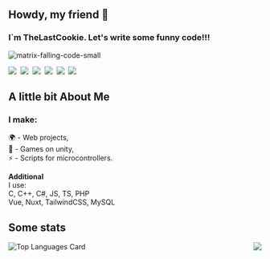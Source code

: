 ## Howdy, my friend 👋
### I`m TheLastCookie. Let's write some funny code!!!
![matrix-falling-code-small](https://github.com/user-attachments/assets/724b4b23-3ca2-4145-a1d2-a7f9521c63a4)

<!--
**TheLastCookie-404/TheLastCookie-404** is a ✨ _special_ ✨ repository because its `README.md` (this file) appears on your GitHub profile.

Here are some ideas to get you started:

- 🔭 I’m currently working on ...
- 🌱 I’m currently learning ...
- 👯 I’m looking to collaborate on ...
- 🤔 I’m looking for help with ...
- 💬 Ask me about ...
- 📫 How to reach me: ...
- 😄 Pronouns: ...
- ⚡ Fun fact: ...
-->
<div>
  <img src="https://img.shields.io/badge/C-00599C?logo=c&logoColor=white">&nbsp;
  <img src="https://img.shields.io/badge/C++-%2300599C.svg?logo=c%2B%2B&logoColor=white">&nbsp;
  <img src="https://img.shields.io/badge/.NET-512BD4?logo=dotnet&logoColor=fff">&nbsp;
  <img src="https://img.shields.io/badge/JavaScript-F7DF1E?logo=javascript&logoColor=000">&nbsp;
  <img src="https://img.shields.io/badge/TypeScript-3178C6?logo=typescript&logoColor=fff">&nbsp;
  <img src="https://img.shields.io/badge/Laravel-%23FF2D20.svg?logo=laravel&logoColor=white">&nbsp;
</div>

<h2>A little bit About Me</h2>
<div>
  <p>
    <h3>I make:</strong> </h3>
    🌍 - Web projects, <br>
    👾 - Games on unity, <br>
    ⚡ - Scripts for microcontrollers. <br>
  </p>
  <p>
    <strong>Additional</strong> <br>
    I use: <br>
    C, C++, C#, JS, TS, PHP <br>
    Vue, Nuxt, TailwindCSS, MySQL
  </p>
</div>

<h2>Some stats</h2>
<!-- <img align="center" src="https://github-readme-stats.vercel.app/api?username=TheLastCookie-404&theme=dark&show_icons=true&hide_border=true&count_private=true"> -->

<div https://github-readme-stats.vercel.app/api/top-langs/?username=TheLastCookie-404&layout=compact&theme=dark>
<img align="left" src="https://github-readme-stats.vercel.app/api/top-langs/?username=TheLastCookie-404&layout=compact&theme=dark" alt="Top Languages Card"></div>
<img align="right" src="https://readme-stats-fork-mauve.vercel.app/api/?username=TheLastCookie-404&amp;theme=dark&amp;show_icons=true&amp;count_private=true" class="EditorPreview_align-center__Q9vjk undefined">

<!--
<table border="none">
  <tr border="none">
    <td width="50%" align="center" border="none">
      <img align="center" src="https://readme-stats-fork-mauve.vercel.app/api/?username=TheLastCookie-404&theme=dark&show_icons=true&count_private=true"><br><br>
      <img alt="Mark streak" src="https://github-readme-streak-stats-five-roan.vercel.app?user=TheLastCookie-404&theme=dark">
    </td>
    <td width="50%" align="center" border="none">
      <img align="center" src="https://readme-stats-fork-mauve.vercel.app/api/top-langs/?username=TheLastCookie-404&theme=dark&hide_border=false&no-bg=true&no-frame=true&langs_count=6">
    </td>
  </tr>
</table>
-->


<!--
<h2 align="center">📫 Connect with me</h2>
<p align="center">🔗 LinkedIn: <a href="https://www.linkedin.com/in/johndoe" target="_blank">John Doe</a></p>
-->

